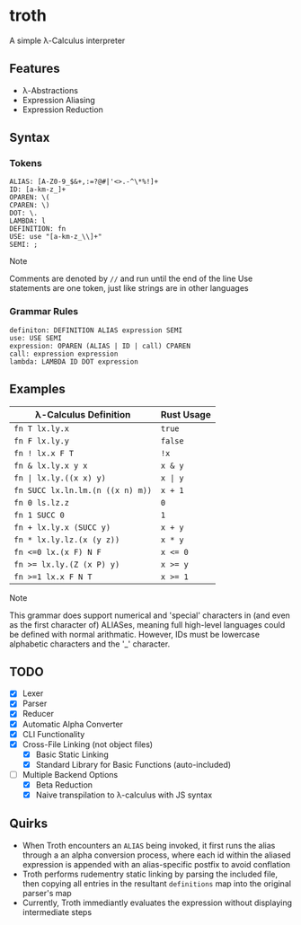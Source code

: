 # troth

A simple λ-Calculus interpreter

## Features

- λ-Abstractions
- Expression Aliasing
- Expression Reduction

## Syntax

### Tokens

```
ALIAS: [A-Z0-9_$&+,:=?@#|'<>.-^\*%!]+
ID: [a-km-z_]+
OPAREN: \(
CPAREN: \)
DOT: \.
LAMBDA: l
DEFINITION: fn
USE: use "[a-km-z_\\]+"
SEMI: ;
```

> [!NOTE]
> Comments are denoted by `//` and run until the end of the line
> Use statements are one token, just like strings are in other languages

### Grammar Rules

```
definiton: DEFINITION ALIAS expression SEMI
use: USE SEMI
expression: OPAREN (ALIAS | ID | call) CPAREN
call: expression expression
lambda: LAMBDA ID DOT expression
```

## Examples

| λ-Calculus Definition            | Rust Usage |
| -------------------------------- | ---------- |
| `fn T lx.ly.x`                   | `true`     |
| `fn F lx.ly.y`                   | `false`    |
| `fn ! lx.x F T`                  | `!x`       |
| `fn & lx.ly.x y x`               | `x & y`    |
| `fn \| lx.ly.((x x) y)`          | `x \| y`   |
| `fn SUCC lx.ln.lm.(n ((x n) m))` | `x + 1`    |
| `fn 0 ls.lz.z`                   | `0`        |
| `fn 1 SUCC 0`                    | `1`        |
| `fn + lx.ly.x (SUCC y)`          | `x + y`    |
| `fn * lx.ly.lz.(x (y z))`        | `x * y`    |
| `fn <=0 lx.(x F) N F`            | `x <= 0`   |
| `fn >= lx.ly.(Z (x P) y)`        | `x >= y`   |
| `fn >=1 lx.x F N T`              | `x >= 1`   |

> [!NOTE]
> This grammar does support numerical and 'special' characters in (and even as the first character of) ALIASes, meaning full high-level languages could be defined with normal arithmatic. However, IDs must be lowercase alphabetic characters and the '\_' character.

## TODO

- [x] Lexer
- [x] Parser
- [x] Reducer
- [x] Automatic Alpha Converter
- [x] CLI Functionality
- [x] Cross-File Linking (not object files)
  - [x] Basic Static Linking
  - [x] Standard Library for Basic Functions (auto-included)
- [ ] Multiple Backend Options
  - [x] Beta Reduction
  - [x] Naive transpilation to λ-calculus with JS syntax

## Quirks

- When Troth encounters an `ALIAS` being invoked, it first runs the alias through a an alpha conversion process, where each id within the aliased expression is appended with an alias-specific postfix to avoid conflation
- Troth performs rudementry static linking by parsing the included file, then copying all entries in the resultant `definitions` map into the original parser's map
- Currently, Troth immediantly evaluates the expression without displaying intermediate steps
